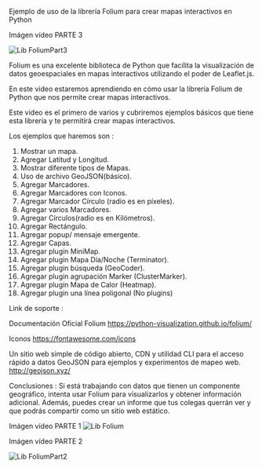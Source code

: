 Ejemplo de uso de la librería Folium para crear mapas interactivos en Python

Imágen vídeo PARTE 3

![Lib FoliumPart3](https://user-images.githubusercontent.com/7143758/229391971-04a23765-64e5-4358-8d74-eebc5c580189.png)


Folium es una excelente biblioteca de Python que facilita la visualización de datos geoespaciales en mapas interactivos utilizando el poder de Leaflet.js.

En este video estaremos aprendiendo en cómo usar la librería Folium de Python que nos permite crear mapas interactivos. 

Este video es el primero de varios y cubriremos ejemplos básicos que tiene esta librería y te permitirá crear mapas interactivos.

Los ejemplos que haremos son :

<ol>
  <li>Mostrar un mapa.</li>
  <li>Agregar Latitud y Longitud.</li>
  <li>Mostrar diferente tipos de Mapas.</li>
  <li>Uso de archivo GeoJSON(básico).</li>
  <li>Agregar Marcadores.</li>
  <li>Agregar Marcadores con Iconos.</li>
  <li>Agregar Marcador Círculo (radio es en píxeles).</li>
  <li>Agregar varios Marcadores.</li>
  <li>Agregar Círculos(radio es en Kilómetros).</li>
  <li>Agregar Rectángulo.</li>
  <li>Agregar popup/ mensaje emergente.</li>
  <li>Agregar Capas.</li>
  <li>Agregar plugin MiniMap.</li>
  <li>Agregar plugin Mapa Día/Noche (Terminator).</li>
  <li>Agregar plugin búsqueda (GeoCoder).</li>
  <li>Agregar plugin agrupación Marker (ClusterMarker).</li>
  <li>Agregar  plugin Mapa de Calor (Heatmap).</li>
  <li>Agregar plugin una línea poligonal (No plugins)</li>

</ol>
Link de soporte :

Documentación Oficial Folium
https://python-visualization.github.io/folium/

Iconos
https://fontawesome.com/icons

Un sitio web simple de código abierto, CDN y utilidad CLI para el acceso rápido a datos GeoJSON para ejemplos y experimentos de mapeo web.
http://geojson.xyz/


Conclusiones :
Si está trabajando con datos que tienen un componente geográfico, intenta usar Folium para visualizarlos y obtener información adicional. Además, 
puedes crear un informe que tus colegas querrán ver y que podrás compartir como un sitio web estático.

Imágen vídeo PARTE 1
![Lib Folium](https://user-images.githubusercontent.com/7143758/226186697-b8097b60-de77-4a91-ab70-2a0b80fdc0e1.png)

Imágen vídeo PARTE 2

![Lib FoliumPart2](https://user-images.githubusercontent.com/7143758/226186977-d0d543a3-71c4-491e-a3f0-4f521d386838.png)
